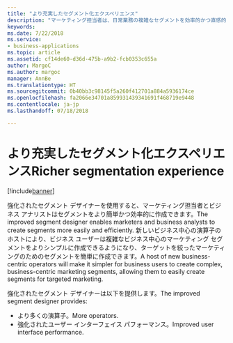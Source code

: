 ```yaml
---
title: "より充実したセグメント化エクスペリエンス"
description: "マーケティング担当者は、日常業務の複雑なセグメントを効率的かつ直感的な方法で構築する必要があります。"
keywords: 
ms.date: 7/22/2018
ms.service:
- business-applications
ms.topic: article
ms.assetid: cf14de60-d36d-475b-a9b2-fcb0353c655a
author: MargoC
ms.author: margoc
manager: AnnBe
ms.translationtype: HT
ms.sourcegitcommit: 0b40bb3c98145f5a260f412701a884a5936174ce
ms.openlocfilehash: fa2066e34701a859931439341691f468719e9448
ms.contentlocale: ja-jp
ms.lasthandoff: 07/18/2018

---
```


# <a name="richer-segmentation-experience"></a><span data-ttu-id="20423-103">より充実したセグメント化エクスペリエンス</span><span class="sxs-lookup"><span data-stu-id="20423-103">Richer segmentation experience</span></span>

[!include[banner](../../../includes/banner.md)]

<span data-ttu-id="20423-104">強化されたセグメント デザイナーを使用すると、マーケティング担当者とビジネス アナリストはセグメントをより簡単かつ効率的に作成できます。</span><span class="sxs-lookup"><span data-stu-id="20423-104">The improved segment designer enables marketers and business analysts to create segments more easily and efficiently.</span></span> <span data-ttu-id="20423-105">新しいビジネス中心の演算子のホストにより、ビジネス ユーザーは複雑なビジネス中心のマーケティング セグメントをよりシンプルに作成できるようになり、ターゲットを絞ったマーケティングのためのセグメントを簡単に作成できます。</span><span class="sxs-lookup"><span data-stu-id="20423-105">A host of new business-centric operators will make it simpler for business users to create complex, business-centric marketing segments, allowing them to easily create segments for targeted marketing.</span></span>

<span data-ttu-id="20423-106">強化されたセグメント デザイナーは以下を提供します。</span><span class="sxs-lookup"><span data-stu-id="20423-106">The improved segment designer provides:</span></span>

- <span data-ttu-id="20423-107">より多くの演算子。</span><span class="sxs-lookup"><span data-stu-id="20423-107">More operators.</span></span>
- <span data-ttu-id="20423-108">強化されたユーザー インターフェイス パフォーマンス。</span><span class="sxs-lookup"><span data-stu-id="20423-108">Improved user interface performance.</span></span>

<!--
### Who uses this feature
Marketers, marketing managers, and demand marketers
### Setup required
None
-->

